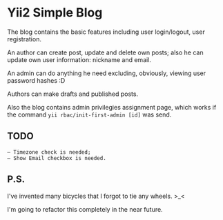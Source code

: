 Yii2 Simple Blog
================

The blog contains the basic features including user login/logout, user registration.

An author can create post, update and delete own posts; also he can update own user information: nickname and email.

An admin can do anything he need excluding, obviously, viewing user password hashes :D

Authors can make drafts and published posts.

Also the blog contains admin privilegies assignment page, which works if the command `yii rbac/init-first-admin [id]` was send.

TODO
----
	— Timezone check is needed;
	— Show Email checkbox is needed.

P.S. 
----

I've invented many bicycles that I forgot to tie any wheels. >_<

I'm going to refactor this completely in the near future.